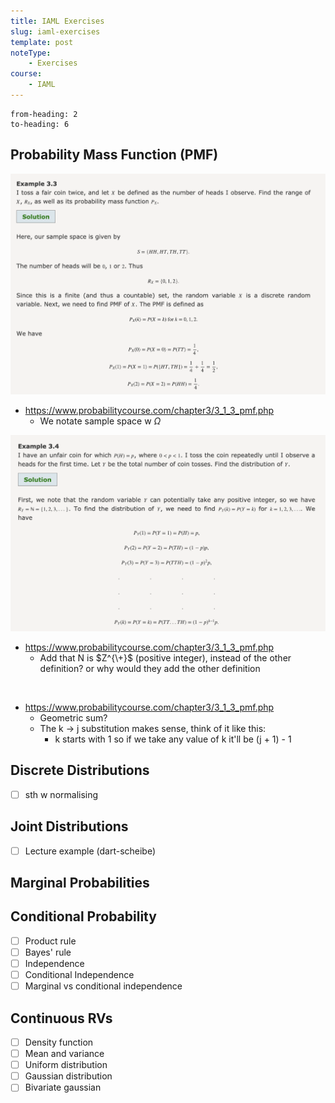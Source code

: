 ```yaml
---
title: IAML Exercises
slug: iaml-exercises
template: post
noteType:
    - Exercises
course:
    - IAML
---
```


```toc
from-heading: 2
to-heading: 6
```

## Probability Mass Function (PMF)
![](../images/iaml-pmf-exercise-1.png)
- https://www.probabilitycourse.com/chapter3/3_1_3_pmf.php
  - We notate sample space w $\Omega$

![](../images/iaml-pmf-exercise-2.png)
- https://www.probabilitycourse.com/chapter3/3_1_3_pmf.php
  - Add that N is $Z^{\+}$ (positive integer), instead of the other definition? or why would they add the other definition

![]()
- https://www.probabilitycourse.com/chapter3/3_1_3_pmf.php
  - Geometric sum?
  - The k -> j substitution makes sense, think of it like this:
    - k starts with 1 so if we take any value of k it'll be (j + 1) - 1

## Discrete Distributions
- [ ] sth w normalising

## Joint Distributions
- [ ] Lecture example (dart-scheibe)

## Marginal Probabilities

## Conditional Probability
- [ ] Product rule
- [ ] Bayes' rule
- [ ] Independence
- [ ] Conditional Independence
- [ ] Marginal vs conditional independence

## Continuous RVs
- [ ] Density function
- [ ] Mean and variance
- [ ] Uniform distribution
- [ ] Gaussian distribution
- [ ] Bivariate gaussian
